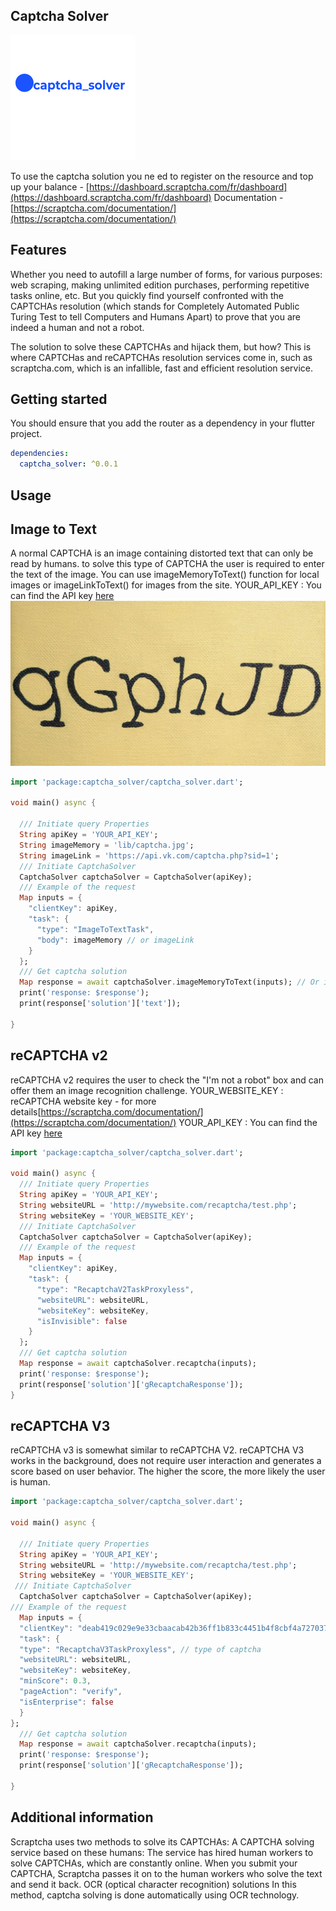 <!-- 
This README describes the package. If you publish this package to pub.dev,
this README's contents appear on the landing page for your package.

For information about how to write a good package README, see the guide for
[writing package pages](https://dart.dev/guides/libraries/writing-package-pages). 

For general information about developing packages, see the Dart guide for
[creating packages](https://dart.dev/guides/libraries/create-library-packages)
and the Flutter guide for
[developing packages and plugins](https://flutter.dev/developing-packages). 
-->

## Captcha Solver 
![ScreenShot](/captcha_solver.png)

To use the captcha solution you ne
ed to register on the resource and top up your balance - [https://dashboard.scraptcha.com/fr/dashboard](https://dashboard.scraptcha.com/fr/dashboard)
Documentation -[https://scraptcha.com/documentation/](https://scraptcha.com/documentation/)

## Features

Whether you need to autofill a large number of forms, for various purposes: web scraping, making unlimited edition purchases, performing repetitive tasks online, etc. But you quickly find yourself confronted with the CAPTCHAs resolution (which stands for Completely Automated Public Turing Test to tell Computers and Humans Apart) to prove that you are indeed a human and not a robot.

The solution to solve these CAPTCHAs and hijack them, but how? This is where CAPTCHas and reCAPTCHAs resolution services come in, such as scraptcha.com, which is an infallible, fast and efficient resolution service.


## Getting started

You should ensure that you add the router as a dependency in your flutter project.

```yaml
dependencies:
  captcha_solver: ^0.0.1
```

## Usage
## Image to Text 
A normal CAPTCHA is an image containing distorted text that can only be read by humans. to solve this type of CAPTCHA the user is required to enter the text of the image.
You can use imageMemoryToText() function for local images or imageLinkToText() for images from the site.
YOUR_API_KEY : You can find the API  key [here](https://dashboard.scraptcha.com/fr/dashboard)
![ScreenShot](/example/lib/captcha.jpg)
```dart
import 'package:captcha_solver/captcha_solver.dart';

void main() async {

  /// Initiate query Properties
  String apiKey = 'YOUR_API_KEY';
  String imageMemory = 'lib/captcha.jpg';
  String imageLink = 'https://api.vk.com/captcha.php?sid=1';
  /// Initiate CaptchaSolver
  CaptchaSolver captchaSolver = CaptchaSolver(apiKey);
  /// Example of the request
  Map inputs = {
    "clientKey": apiKey,
    "task": {
      "type": "ImageToTextTask",
      "body": imageMemory // or imageLink
    }
  };
  /// Get captcha solution
  Map response = await captchaSolver.imageMemoryToText(inputs); // Or imageLinkToText()
  print('response: $response');
  print(response['solution']['text']);
  
}
```
## reCAPTCHA v2
reCAPTCHA v2 requires the user to check the "I'm not a robot" box and can offer them an image recognition challenge.
YOUR_WEBSITE_KEY : reCAPTCHA website key - for more details[https://scraptcha.com/documentation/](https://scraptcha.com/documentation/)
YOUR_API_KEY : You can find the API  key [here](https://dashboard.scraptcha.com/fr/dashboard)
```dart
import 'package:captcha_solver/captcha_solver.dart';

void main() async {
  /// Initiate query Properties
  String apiKey = 'YOUR_API_KEY';
  String websiteURL = 'http://mywebsite.com/recaptcha/test.php';
  String websiteKey = 'YOUR_WEBSITE_KEY';
  /// Initiate CaptchaSolver
  CaptchaSolver captchaSolver = CaptchaSolver(apiKey);
  /// Example of the request
  Map inputs = {
    "clientKey": apiKey,
    "task": {
      "type": "RecaptchaV2TaskProxyless",
      "websiteURL": websiteURL,
      "websiteKey": websiteKey,
      "isInvisible": false
    }
  };
  /// Get captcha solution
  Map response = await captchaSolver.recaptcha(inputs);
  print('response: $response');
  print(response['solution']['gRecaptchaResponse']);
}


```
## reCAPTCHA V3
reCAPTCHA v3 is somewhat similar to reCAPTCHA V2. reCAPTCHA V3 works in the background, does not require user interaction and generates a score based on user behavior. The higher the score, the more likely the user is human.
```dart
import 'package:captcha_solver/captcha_solver.dart';

void main() async {

  /// Initiate query Properties
  String apiKey = 'YOUR_API_KEY';
  String websiteURL = 'http://mywebsite.com/recaptcha/test.php';
  String websiteKey = 'YOUR_WEBSITE_KEY';
 /// Initiate CaptchaSolver
  CaptchaSolver captchaSolver = CaptchaSolver(apiKey);
/// Example of the request
  Map inputs = {
  "clientKey": "deab419c029e9e33cbaacab42b36ff1b833c4451b4f8cbf4a72703750b9674d1",
  "task": {
  "type": "RecaptchaV3TaskProxyless", // type of captcha
  "websiteURL": websiteURL,
  "websiteKey": websiteKey,
  "minScore": 0.3,
  "pageAction": "verify",
  "isEnterprise": false
  }
};
  /// Get captcha solution
  Map response = await captchaSolver.recaptcha(inputs);
  print('response: $response');
  print(response['solution']['gRecaptchaResponse']);

}

```
## Additional information

Scraptcha uses two methods to solve its CAPTCHAs:
A CAPTCHA solving service based on these humans: The service has hired human workers to solve CAPTCHAs, which are constantly online. When you submit your CAPTCHA, Scraptcha passes it on to the human workers who solve the text and send it back.
OCR (optical character recognition) solutions
In this method, captcha solving is done automatically using OCR technology.